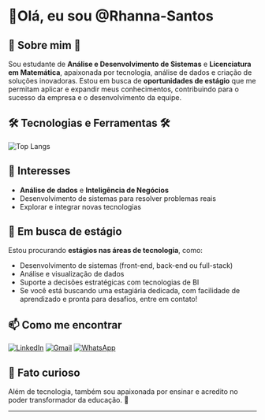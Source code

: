 # 👋**Olá, eu sou @Rhanna-Santos**
 ## **🌟 Sobre mim 🌟**
Sou estudante de **Análise e Desenvolvimento de Sistemas** e **Licenciatura em Matemática**, apaixonada por tecnologia, análise de dados e criação de soluções inovadoras. Estou em busca de **oportunidades de estágio** que me permitam aplicar e expandir meus conhecimentos, contribuindo para o sucesso da empresa e o desenvolvimento da equipe.
 ## **🛠️ Tecnologias e Ferramentas 🛠️**
![Top Langs](https://github-readme-stats-git-masterrstaa-rickstaa.vercel.app/api/top-langs/?username=Rhanna-Santos&bg_color=FAF3E0&border_color=D8A7B1&title_color=B5838D&text_color=6D6875)

 ## 🎯 Interesses
- **Análise de dados** e **Inteligência de Negócios**
- Desenvolvimento de sistemas para resolver problemas reais
- Explorar e integrar novas tecnologias
## 💼 Em busca de estágio
Estou procurando **estágios nas áreas de tecnologia**, como:
- Desenvolvimento de sistemas (front-end, back-end ou full-stack)
- Análise e visualização de dados
- Suporte a decisões estratégicas com tecnologias de BI
- Se você está buscando uma estagiária dedicada, com facilidade de aprendizado e pronta para desafios, entre em contato!

## 📫 Como me encontrar
[![LinkedIn](https://img.shields.io/badge/LinkedIn-0077B5?style=for-the-badge&logo=linkedin&logoColor=white)](https://www.linkedin.com/in/rhannacarolliny)
[![Gmail](https://img.shields.io/badge/Gmail-D14836?style=for-the-badge&logo=gmail&logoColor=white)](mailto:scarolliny337@gmail.com)
[![WhatsApp](https://img.shields.io/badge/WhatsApp-25D366?style=for-the-badge&logo=whatsapp&logoColor=white)](https://wa.me/5533999496016)


## 🌱 Fato curioso
Além de tecnologia, também sou apaixonada por ensinar e acredito no poder transformador da educação. 🚀

---

